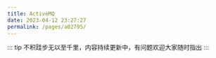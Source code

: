```yaml
---
title: ActiveMQ
date: 2023-04-12 23:27:27
permalink: /pages/a02795/
---
```

::: tip
不积跬步无以至千里，内容持续更新中，有问题欢迎大家随时指出
:::